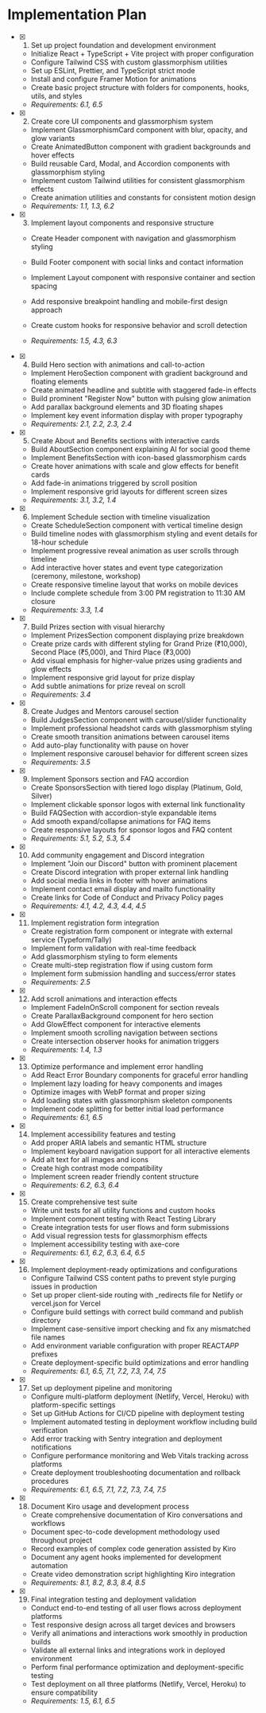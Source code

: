 # Implementation Plan

- [x] 1. Set up project foundation and development environment

  - Initialize React + TypeScript + Vite project with proper configuration
  - Configure Tailwind CSS with custom glassmorphism utilities
  - Set up ESLint, Prettier, and TypeScript strict mode
  - Install and configure Framer Motion for animations
  - Create basic project structure with folders for components, hooks, utils, and styles
  - _Requirements: 6.1, 6.5_

- [x] 2. Create core UI components and glassmorphism system

  - Implement GlassmorphismCard component with blur, opacity, and glow variants
  - Create AnimatedButton component with gradient backgrounds and hover effects
  - Build reusable Card, Modal, and Accordion components with glassmorphism styling
  - Implement custom Tailwind utilities for consistent glassmorphism effects
  - Create animation utilities and constants for consistent motion design
  - _Requirements: 1.1, 1.3, 6.2_

- [x] 3. Implement layout components and responsive structure

  - Create Header component with navigation and glassmorphism styling
  - Build Footer component with social links and contact information
  - Implement Layout component with responsive container and section spacing

  - Add responsive breakpoint handling and mobile-first design approach
  - Create custom hooks for responsive behavior and scroll detection
  - _Requirements: 1.5, 4.3, 6.3_

- [x] 4. Build Hero section with animations and call-to-action

  - Implement HeroSection component with gradient background and floating elements
  - Create animated headline and subtitle with staggered fade-in effects
  - Build prominent "Register Now" button with pulsing glow animation
  - Add parallax background elements and 3D floating shapes
  - Implement key event information display with proper typography
  - _Requirements: 2.1, 2.2, 2.3, 2.4_

- [x] 5. Create About and Benefits sections with interactive cards

  - Build AboutSection component explaining AI for social good theme
  - Implement BenefitsSection with icon-based glassmorphism cards
  - Create hover animations with scale and glow effects for benefit cards
  - Add fade-in animations triggered by scroll position
  - Implement responsive grid layouts for different screen sizes
  - _Requirements: 3.1, 3.2, 1.4_

- [x] 6. Implement Schedule section with timeline visualization

  - Create ScheduleSection component with vertical timeline design
  - Build timeline nodes with glassmorphism styling and event details for 18-hour schedule
  - Implement progressive reveal animation as user scrolls through timeline
  - Add interactive hover states and event type categorization (ceremony, milestone, workshop)
  - Create responsive timeline layout that works on mobile devices
  - Include complete schedule from 3:00 PM registration to 11:30 AM closure
  - _Requirements: 3.3, 1.4_

- [x] 7. Build Prizes section with visual hierarchy

  - Implement PrizesSection component displaying prize breakdown
  - Create prize cards with different styling for Grand Prize (₹10,000), Second Place (₹5,000), and Third Place (₹3,000)
  - Add visual emphasis for higher-value prizes using gradients and glow effects
  - Implement responsive grid layout for prize display
  - Add subtle animations for prize reveal on scroll
  - _Requirements: 3.4_

- [x] 8. Create Judges and Mentors carousel section

  - Build JudgesSection component with carousel/slider functionality
  - Implement professional headshot cards with glassmorphism styling
  - Create smooth transition animations between carousel items
  - Add auto-play functionality with pause on hover
  - Implement responsive carousel behavior for different screen sizes
  - _Requirements: 3.5_

- [x] 9. Implement Sponsors section and FAQ accordion

  - Create SponsorsSection with tiered logo display (Platinum, Gold, Silver)
  - Implement clickable sponsor logos with external link functionality
  - Build FAQSection with accordion-style expandable items
  - Add smooth expand/collapse animations for FAQ items
  - Create responsive layouts for sponsor logos and FAQ content
  - _Requirements: 5.1, 5.2, 5.3, 5.4_

- [x] 10. Add community engagement and Discord integration

  - Implement "Join our Discord" button with prominent placement
  - Create Discord integration with proper external link handling
  - Add social media links in footer with hover animations
  - Implement contact email display and mailto functionality
  - Create links for Code of Conduct and Privacy Policy pages
  - _Requirements: 4.1, 4.2, 4.3, 4.4, 4.5_

- [x] 11. Implement registration form integration

  - Create registration form component or integrate with external service (Typeform/Tally)
  - Implement form validation with real-time feedback
  - Add glassmorphism styling to form elements
  - Create multi-step registration flow if using custom form
  - Implement form submission handling and success/error states
  - _Requirements: 2.5_

- [x] 12. Add scroll animations and interaction effects

  - Implement FadeInOnScroll component for section reveals
  - Create ParallaxBackground component for hero section
  - Add GlowEffect component for interactive elements
  - Implement smooth scrolling navigation between sections
  - Create intersection observer hooks for animation triggers
  - _Requirements: 1.4, 1.3_

- [x] 13. Optimize performance and implement error handling

  - Add React Error Boundary components for graceful error handling
  - Implement lazy loading for heavy components and images
  - Optimize images with WebP format and proper sizing
  - Add loading states with glassmorphism skeleton components
  - Implement code splitting for better initial load performance
  - _Requirements: 6.1, 6.5_

- [x] 14. Implement accessibility features and testing

  - Add proper ARIA labels and semantic HTML structure
  - Implement keyboard navigation support for all interactive elements
  - Add alt text for all images and icons
  - Create high contrast mode compatibility
  - Implement screen reader friendly content structure
  - _Requirements: 6.2, 6.3, 6.4_

- [x] 15. Create comprehensive test suite

  - Write unit tests for all utility functions and custom hooks
  - Implement component testing with React Testing Library
  - Create integration tests for user flows and form submissions
  - Add visual regression tests for glassmorphism effects
  - Implement accessibility testing with axe-core
  - _Requirements: 6.1, 6.2, 6.3, 6.4, 6.5_

- [x] 16. Implement deployment-ready optimizations and configurations

  - Configure Tailwind CSS content paths to prevent style purging issues in production
  - Set up proper client-side routing with \_redirects file for Netlify or vercel.json for Vercel
  - Configure build settings with correct build command and publish directory
  - Implement case-sensitive import checking and fix any mismatched file names
  - Add environment variable configuration with proper REACT*APP* prefixes
  - Create deployment-specific build optimizations and error handling
  - _Requirements: 6.1, 6.5, 7.1, 7.2, 7.3, 7.4, 7.5_

- [x] 17. Set up deployment pipeline and monitoring

  - Configure multi-platform deployment (Netlify, Vercel, Heroku) with platform-specific settings
  - Set up GitHub Actions for CI/CD pipeline with deployment testing
  - Implement automated testing in deployment workflow including build verification
  - Add error tracking with Sentry integration and deployment notifications
  - Configure performance monitoring and Web Vitals tracking across platforms
  - Create deployment troubleshooting documentation and rollback procedures
  - _Requirements: 6.1, 6.5, 7.1, 7.2, 7.3, 7.4, 7.5_

- [x] 18. Document Kiro usage and development process

  - Create comprehensive documentation of Kiro conversations and workflows
  - Document spec-to-code development methodology used throughout project
  - Record examples of complex code generation assisted by Kiro
  - Document any agent hooks implemented for development automation
  - Create video demonstration script highlighting Kiro integration
  - _Requirements: 8.1, 8.2, 8.3, 8.4, 8.5_

- [x] 19. Final integration testing and deployment validation
  - Conduct end-to-end testing of all user flows across deployment platforms
  - Test responsive design across all target devices and browsers
  - Verify all animations and interactions work smoothly in production builds
  - Validate all external links and integrations work in deployed environment
  - Perform final performance optimization and deployment-specific testing
  - Test deployment on all three platforms (Netlify, Vercel, Heroku) to ensure compatibility
  - _Requirements: 1.5, 6.1, 6.5_
